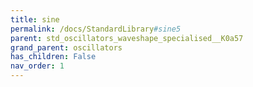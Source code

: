 ```yaml
---
title: sine
permalink: /docs/StandardLibrary#sine5
parent: std_oscillators_waveshape_specialised__K0a57
grand_parent: oscillators
has_children: False
nav_order: 1
---
```

